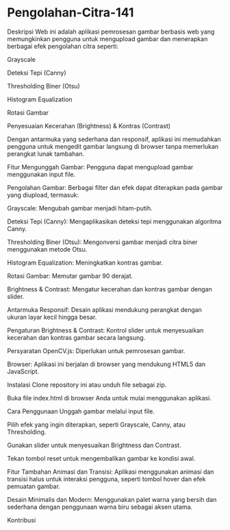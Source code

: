 # Pengolahan-Citra-141

Deskripsi
Web ini adalah aplikasi pemrosesan gambar berbasis web yang memungkinkan pengguna untuk mengupload gambar dan menerapkan berbagai efek pengolahan citra seperti:

Grayscale

Deteksi Tepi (Canny)

Thresholding Biner (Otsu)

Histogram Equalization

Rotasi Gambar

Penyesuaian Kecerahan (Brightness) & Kontras (Contrast)

Dengan antarmuka yang sederhana dan responsif, aplikasi ini memudahkan pengguna untuk mengedit gambar langsung di browser tanpa memerlukan perangkat lunak tambahan.

Fitur
Mengunggah Gambar: Pengguna dapat mengupload gambar menggunakan input file.

Pengolahan Gambar: Berbagai filter dan efek dapat diterapkan pada gambar yang diupload, termasuk:

Grayscale: Mengubah gambar menjadi hitam-putih.

Deteksi Tepi (Canny): Mengaplikasikan deteksi tepi menggunakan algoritma Canny.

Thresholding Biner (Otsu): Mengonversi gambar menjadi citra biner menggunakan metode Otsu.

Histogram Equalization: Meningkatkan kontras gambar.

Rotasi Gambar: Memutar gambar 90 derajat.

Brightness & Contrast: Mengatur kecerahan dan kontras gambar dengan slider.

Antarmuka Responsif: Desain aplikasi mendukung perangkat dengan ukuran layar kecil hingga besar.

Pengaturan Brightness & Contrast: Kontrol slider untuk menyesuaikan kecerahan dan kontras gambar secara langsung.

Persyaratan
OpenCV.js: Diperlukan untuk pemrosesan gambar.

Browser: Aplikasi ini berjalan di browser yang mendukung HTML5 dan JavaScript.

Instalasi
Clone repository ini atau unduh file sebagai zip.

Buka file index.html di browser Anda untuk mulai menggunakan aplikasi.

Cara Penggunaan
Unggah gambar melalui input file.

Pilih efek yang ingin diterapkan, seperti Grayscale, Canny, atau Thresholding.

Gunakan slider untuk menyesuaikan Brightness dan Contrast.

Tekan tombol reset untuk mengembalikan gambar ke kondisi awal.

Fitur Tambahan
Animasi dan Transisi: Aplikasi menggunakan animasi dan transisi halus untuk interaksi pengguna, seperti tombol hover dan efek pemuatan gambar.

Desain Minimalis dan Modern: Menggunakan palet warna yang bersih dan sederhana dengan penggunaan warna biru sebagai aksen utama.

Kontribusi
